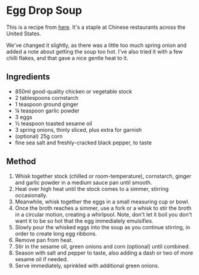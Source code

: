 
# Egg Drop Soup # 
  
This is a recipe from [here](https://www.gimmesomeoven.com/egg-drop-soup/). It's a staple at Chinese restaurants across the United States.

We've changed it slightly, as there was a little too much spring onion and added a note about getting the soup too hot. I've also tried it with a few chilli flakes, and that gave a nice gentle heat to it.
  
## Ingredients ## 
  
- 850ml good-quality chicken or vegetable stock
- 2 tablespoons cornstarch
- 1 teaspoon ground ginger
- ¼ teaspoon garlic powder
- 3 eggs
- ½ teaspoon toasted sesame oil
- 3 spring onions, thinly sliced, plus extra for garnish
- (optional) 25g corn
- fine sea salt and freshly-cracked black pepper, to taste

## Method ## 

1. Whisk together stock (chilled or room-temperature), cornstarch, ginger and garlic powder in a medium sauce pan until smooth.
2. Heat over high heat until the stock comes to a simmer, stirring occasionally.
3. Meanwhile, whisk together the eggs in a small measuring cup or bowl.
4. Once the broth reaches a simmer, use a fork or a whisk to stir the broth in a circular motion, creating a whirlpool. Note, don't let it boil you don't want it to be so hot that the egg immediately emulsifies.
5. Slowly pour the whisked eggs into the soup as you continue stirring, in order to create long egg ribbons.
6. Remove pan from heat.  
7. Stir in the sesame oil, green onions and corn (optional) until combined.
8. Season with salt and pepper to taste, also adding a dash or two of more sesame oil if needed.
6. Serve immediately, sprinkled with additional green onions.
  